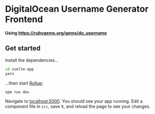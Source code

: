 # DigitalOcean Username Generator Frontend

**Using https://rubygems.org/gems/do_username**

## Get started

Install the dependencies...

```bash
cd svelte-app
yarn
```

...then start [Rollup](https://rollupjs.org):

```bash
npm run dev
```

Navigate to [localhost:5000](http://localhost:5000). You should see your app running. Edit a component file in `src`, save it, and reload the page to see your changes.
